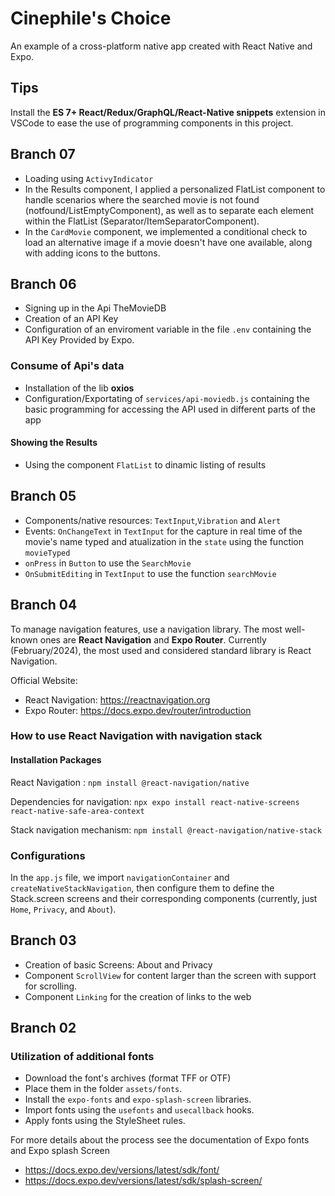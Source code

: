 # Cinephile's Choice

An example of a cross-platform native app created with React Native and Expo.

## Tips

Install the **ES 7+ React/Redux/GraphQL/React-Native snippets** extension in VSCode to ease the use of programming components in this project.

## Branch 07

- Loading using `ActivyIndicator`
- In the Results component, I applied a personalized FlatList component to handle scenarios where the searched movie is not found (notfound/ListEmptyComponent), as well as to separate each element within the FlatList (Separator/ItemSeparatorComponent).
- In the `CardMovie` component, we implemented a conditional check to load an alternative image if a movie doesn't have one available, along with adding icons to the buttons.

## Branch 06

- Signing up in the Api TheMovieDB
- Creation of an API Key
- Configuration of an enviroment variable in the file `.env` containing the API Key Provided by Expo.

### Consume of Api's data

- Installation of the lib **oxios**
- Configuration/Exportating of `services/api-moviedb.js` containing the basic programming for accessing the API used in different parts of the app

#### Showing the Results

- Using the component `FlatList` to dinamic listing of results

## Branch 05

- Components/native resources: `TextInput`,`Vibration` and `Alert`
- Events: `OnChangeText` in `TextInput` for the capture in real time of the movie's name typed and atualization in the `state` using the function `movieTyped`
- `onPress` in `Button` to use the `SearchMovie`
- `OnSubmitEditing` in `TextInput` to use the function `searchMovie`

## Branch 04

To manage navigation features, use a navigation library. The most well-known ones are **React Navigation** and **Expo Router**. Currently (February/2024), the most used and considered standard library is React Navigation.

Official Website:

- React Navigation: https://reactnavigation.org
- Expo Router: https://docs.expo.dev/router/introduction

### How to use React Navigation with navigation stack

#### Installation Packages

React Navigation : `npm install @react-navigation/native`

Dependencies for navigation:
`npx expo install react-native-screens react-native-safe-area-context`

Stack navigation mechanism: `npm install @react-navigation/native-stack`

### Configurations

In the `app.js` file, we import `navigationContainer` and `createNativeStackNavigation`, then configure them to define the Stack.screen screens and their corresponding components (currently, just `Home`, `Privacy`, and `About`).

## Branch 03

- Creation of basic Screens: About and Privacy
- Component `ScrollView` for content larger than the screen with support for scrolling.
- Component `Linking` for the creation of links to the web

## Branch 02

### Utilization of additional fonts

- Download the font's archives (format TFF or OTF)
- Place them in the folder `assets/fonts`.
- Install the `expo-fonts` and `expo-splash-screen` libraries.
- Import fonts using the `usefonts` and `usecallback` hooks.
- Apply fonts using the StyleSheet rules.

For more details about the process see the documentation of Expo fonts and Expo splash Screen

- https://docs.expo.dev/versions/latest/sdk/font/
- https://docs.expo.dev/versions/latest/sdk/splash-screen/
